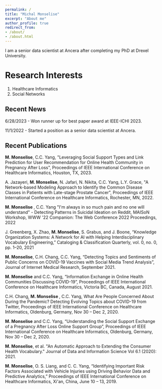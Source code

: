 ```yaml
---
permalink: /
title: "Michal Monselise"
excerpt: "About me"
author_profile: true
redirect_from:
- /about/
- /about.html
---
```




I am a senior data scientist at Ancera after completing my PhD at Drexel University.


Research Interests
======
1. Healthcare Informatics
1. Social Networks


Recent News
-----

6/28/2023 - Won runner up for best paper award at IEEE-ICHI 2023.

11/1/2022 - Started a position as a senior data scientist at Ancera.

Recent Publications
------
<b>M. Monselise</b>, C.C. Yang, "Leveraging Social Support Types and Link Prediction for User Recommendation for Online Health Community in Pregnancy After Loss", Proceedings of IEEE International Conference on Healthcare Informatics, Houston, TX, 2023.

A. Jazayeri, <b>M. Monselise</b>, N. Jafari, N. Nikita, C.C. Yang, L.Y. Grace, "A Network-based Modeling Approach to Identify the Common Disease Classes in Patients with Late-stage Prostate Cancer", Proceedings of IEEE International Conference on Healthcare Informatics, Rochester, MN, 2022. 

<b> M. Monselise </b>, C.C. Yang "I'm always in so much pain and no one will understand" - Detecting Patterns in Suicidal Ideation on Reddit, MAISoN Workshop,	WWW '22 Companion: The Web Conference 2022 Proceedings, 2022

J. Greenberg, X. Zhao, <b>M. Monselise</b>, S. Grabus, and J. Boone, “Knowledge Organization Systems: A Network for AI with Helping Interdisciplinary Vocabulary Engineering,” Cataloging & Classification Quarterly, vol. 0, no. 0, pp. 1–20, 2021

<b>M. Monselise</b>, C.H. Chang, C.C. Yang, “Detecting Topics and Sentiments of Public Concerns on COVID-19 Vaccines with Social Media Trend Analysis”, Journal of Internet Medical Research, September 2021.

<b>M. Monselise</b> and C.C. Yang, “Information Exchange in Online Health Communities Discussing COVID-19”, Proceedings of IEEE International Conference on Healthcare Informatics, Victoria BC, Canada, August 2021.

C.H. Chang, <b>M. Monselise </b>, C.C. Yang, What Are People Concerned About During the Pandemic? Detecting Evolving Topics about COVID-19 from Twitter, Proceedings of IEEE International Conference on Healthcare Informatics, Oldenburg, Germany, Nov 30 – Dec 2, 2020.

<b>M. Monselise</b> and C.C. Yang, “Understanding the Social Support Exchange of a Pregnancy After Loss Online Support Group”, Proceedings of IEEE International Conference on Healthcare Informatics, Oldenburg, Germany, Nov 30 – Dec 2, 2020.

<b>M. Monselise</b>, et al. "An Automatic Approach to Extending the Consumer Health Vocabulary." Journal of Data and Information Science Vol 6.1 (2020): 2021.

<b>M. Monselise</b>, O. S. Liang, and C. C. Yang, “Identifying Important Risk Factors Associated with Vehicle Injuries using Driving Behavior Data and Predictive Analytics,” Proceedings of IEEE International Conference on Healthcare Informatics, Xi'an, China, June 10 – 13, 2019.

